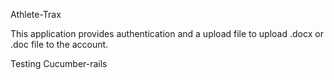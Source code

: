 Athlete-Trax

This application provides authentication and a upload file to upload .docx or .doc file to the account.

Testing
Cucumber-rails
